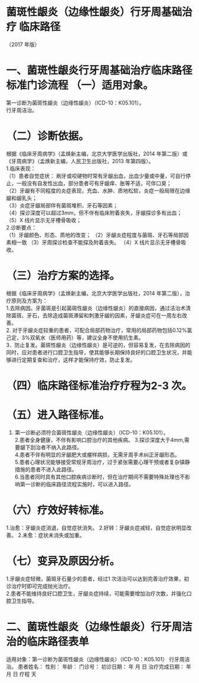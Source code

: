 # 菌斑性龈炎（边缘性龈炎）行牙周基础治疗  临床路径  
（2017 年版）  
# 一、菌斑性龈炎行牙周基础治疗临床路径标准门诊流程 （一）适用对象。  
第一诊断为菌斑性龈炎（边缘性龈炎）（ICD-10：K05.101）。  
行牙周洁治。  
# （二）诊断依据。  
根据《临床牙周病学》（孟焕新主编，北京大学医学出版社，2014 年第二版）或《牙周病学》（孟焕新主编，人民卫生出版社，2013 年第四版）。  
1.临床表现：  
（1）患者自觉症状： 刷牙或咬硬物时常有牙龈出血，出血少量或中量，可自行停止，一般没有自发性出血，部分患者可有牙龈痒、胀等不适，可伴口臭；  
（2）牙龈有不同程度的炎症表现，充血、水肿、质地松软，炎症一般局限在边缘龈和龈乳头；  
（3）炎症牙龈局部伴有菌斑堆积、牙石等因素；  
（4）探诊深度可以超过3mm，但不伴有临床附着丧失，牙龈探诊多有出血；  
（5）X 线片显示无牙槽骨吸收；  
2.诊断要点：  
（1）牙龈颜色、形态、质地的改变； （2）牙龈炎症程度与菌斑、牙石等局部因素相一致 （3）牙周探诊检查不能探及附着丧失。 （4）X 线片显示无牙槽骨吸收。  
# （三）治疗方案的选择。  
根据《临床牙周病学》（孟焕新主编，北京大学医学出版社，2014 年第二版），治疗原则及方案为：  
1.去除病因。牙菌斑是引起菌斑性龈炎（边缘性龈炎）的直接病因，通过洁治术清除菌斑、牙石，去除造成菌斑滞留和刺激牙龈的因素，牙龈炎症可在一周左右改善。  
2. 对于牙龈炎症较重的患者，可配合局部药物治疗，常用的局部药物包括$0.12\%$氯己定，$3\%$双氧水（医师用药）等，建议全身不使用抗生素。  
3．防止复发。菌斑性龈炎（边缘性龈炎）是可逆的，但容易复发，在去除病因的同时，应对患者进行口腔卫生指导，使其能够长期保持良好的口腔卫生状况，并能够进行定期复查和治疗，这样才能保持疗效，防止复发。  
# （四）临床路径标准治疗疗程为2-3 次。  
# （五）进入路径标准。  
1. 第一诊断必须符合菌斑性龈炎（边缘性龈炎）（ICD-10：K05.101）。  
2.患者全身健康，不伴有影响口腔治疗的其他疾病。 3.探诊深度大于4mm,需要龈下刮治者不纳入此路径。  
4.患者不伴有明显的牙龈肥大或瘤样病损，无需牙周手术纠正牙龈形态。  
5.患者心理状况能够接受常规牙周治疗，过于紧张需要心理干预或者复杂镇静措施的患者不进入此路径。  
6.当患者同时具有其他口腔疾病诊断时，但在治疗期间不需要特殊处理也不影响第一诊断的临床路径流程实施时，可以进入路径。  
# （六）疗效好转标准。  
1.治愈：牙龈炎症消退，自觉症状消失。  2.好转：牙龈炎症减轻，自觉症状明显改善。   2.未愈：症状未消失或加重。  
# （七）变异及原因分析。  
1.牙龈炎症轻微，菌斑牙石量少的患者，经过1 次洁治可以达到完善治疗效果，初诊治疗时即可完成抛光治疗。  
2.患者不能维持良好口腔卫生，牙龈炎症持续，可能需要增加治疗次数，并强化口腔卫生指导。  
# 二、菌斑性龈炎（边缘性龈炎）行牙周洁治的临床路径表单  
适用对象：第一诊断为菌斑性龈炎（边缘性龈炎）（ICD-10：K05.101） 行牙周洁治。 患者姓名：               性别：     年龄：       门诊号：           初诊日期：     年   月   日     治疗完成日期：     年   月   日     疗程    天  
